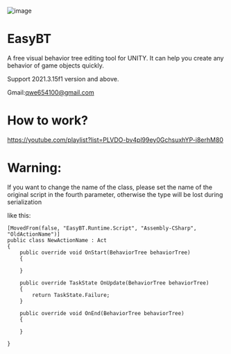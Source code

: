 ![image](https://github.com/FierceMalaymo/EasyBT/blob/615951b5af061b6445466ef25dcefdbb8dc75380/%E6%9C%AA%E5%91%BD%E5%90%8D.png)

# EasyBT

   A free visual behavior tree editing tool for UNITY.
   It can help you create any behavior of game objects quickly.
   
   Support 2021.3.15f1 version and above.
   
   Gmail:qwe654100@gmail.com
   
   # How to work?
   https://youtube.com/playlist?list=PLVDO-bv4pl99ey0GchsuxhYP-i8erhM80
   
   # Warning:
   If you want to change the name of the class, please set the name of the original script in the fourth parameter, 
   otherwise the type will be lost during serialization
   
   like this:
   
 
    [MovedFrom(false, "EasyBT.Runtime.Script", "Assembly-CSharp", "OldActionName")]
    public class NewActionName : Act
    {
        public override void OnStart(BehaviorTree behaviorTree)
        {

        }

        public override TaskState OnUpdate(BehaviorTree behaviorTree)
        {
            return TaskState.Failure;
        }

        public override void OnEnd(BehaviorTree behaviorTree)
        {
       
        }

    }
   
   
